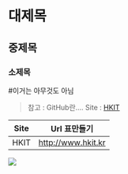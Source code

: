 # 대제목
## 중제목
### 소제목
#이거는 아무것도 아님
> 참고 : GitHub란....
Site : [HKIT](http://www.hkit.kr)

|Site|Url 표만들기|
|--|--|
|HKIT|http://www.hkit.kr|

<img src="https://www.google.com/images/branding/googlelogo/2x/googlelogo_color_272x92dp.png">
